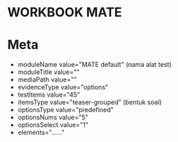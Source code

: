 # WORKBOOK MATE

# Meta

- moduleName value="MATE default" (nama alat test)
- moduleTitle value=""
- mediaPath value=""
- evidenceType value="options" 
- testItems value="45"
- itemsType value="teaser-grouped" (bentuk soal)
- optionsType value="predefined"
- optionsNums value="5"
- optionsSelect value="1"
- elements="......"

